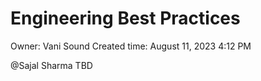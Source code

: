 # Engineering Best Practices

Owner: Vani Sound
Created time: August 11, 2023 4:12 PM

@Sajal Sharma TBD